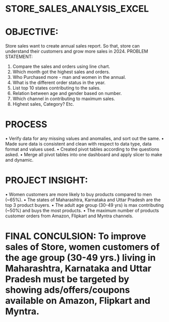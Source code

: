 # STORE_SALES_ANALYSIS_EXCEL

# OBJECTIVE:
Store sales want to create annual sales report. So that, store can understand their customers and grow more sales in 2024.
PROBLEM STATEMENT:
1.	Compare the sales and orders using line chart.
2.	Which month got the highest sales and orders.
3.	Who Purchased more - man and women in the annual.
4.	What is the different order status in the year.
5.	List top 10 states contributing to the sales.
6.	Relation between age and gender based on number.
7.	Which channel in contributing to maximum sales.
8.	Highest sales, Category? Etc.

 #  PROCESS
•	Verify data for any missing values and anomalies, and sort out the same.
•	Made sure data is consistent and clean with respect to data type, data format and values used. 
•	Created pivot tables according to the questions asked.
•	Merge all pivot tables into one dashboard and apply slicer to make and dynamic.
# PROJECT INSIGHT:
•	Women customers are more likely to buy products compared to men (~65%).
•	The states of Maharashtra, Karnataka and Uttar Pradesh are the top 3 product buyers.
•	The adult age group (30-49 yrs) is max contributing (~50%) and buys the most products.
•	The maximum number of products customer orders from Amazon, Flipkart and Myntra channels.
# FINAL CONCULSION: To improve sales of Store, women customers of the age group (30-49 yrs.) living in Maharashtra, Karnataka and Uttar Pradesh must be targeted by showing ads/offers/coupons available on Amazon, Flipkart and Myntra.


